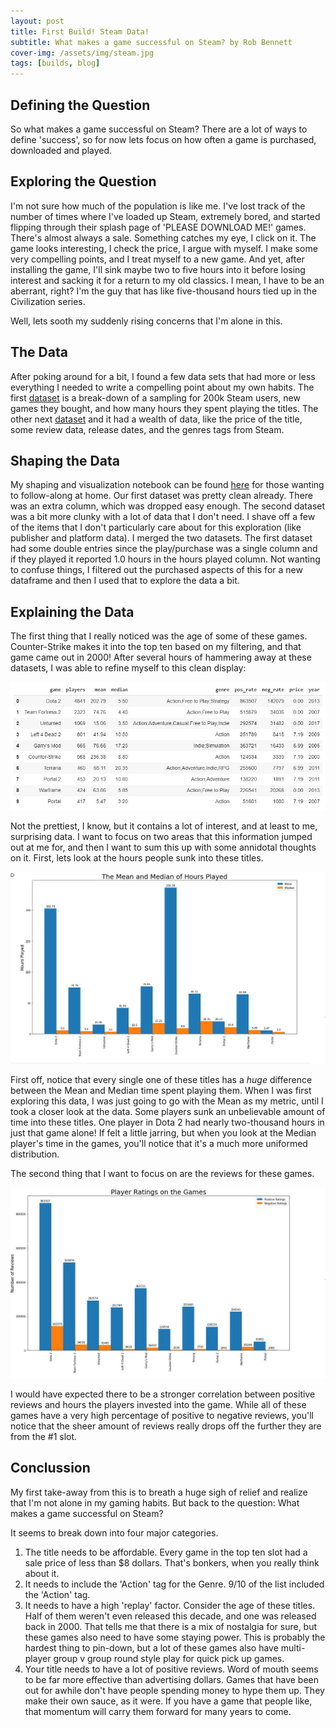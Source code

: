 ```yaml
---
layout: post
title: First Build! Steam Data!
subtitle: What makes a game successful on Steam? by Rob Bennett
cover-img: /assets/img/steam.jpg
tags: [builds, blog]
---
```


## Defining the Question
So what makes a game successful on Steam? There are a lot of ways to define 'success', so for now lets focus on how often a game is purchased, downloaded and played.
  

## Exploring the Question
I'm not sure how much of the population is like me. I've lost track of the number of times where I've loaded up Steam, extremely bored, and started flipping through their splash page of 'PLEASE DOWNLOAD ME!' games. There's almost always a sale. Something catches my eye, I click on it. The game looks interesting, I check the price, I argue with myself. I make some very compelling points, and I treat myself to a new game. And yet, after installing the game, I'll sink maybe two to five hours into it before losing interest and sacking it for a return to my old classics. I mean, I have to be an aberrant, right? I'm the guy that has like five-thousand hours tied up in the Civilization series.

Well, lets sooth my suddenly rising concerns that I'm alone in this.


## The Data
After poking around for a bit, I found a few data sets that had more or less everything I needed to write a compelling point about my own habits. The first [dataset](https://www.kaggle.com/tamber/steam-video-games) is a break-down of a sampling for 200k Steam users, new games they bought, and how many hours they spent playing the titles. The other next [dataset](https://www.kaggle.com/nikdavis/steam-store-games) and it had a wealth of data, like the price of the title, some review data, release dates, and the genres tags from Steam.


## Shaping the Data
My shaping and visualization notebook can be found [here](https://github.com/RobDBennett/DS-Unit-1-Build/blob/master/SteamDataShaping.ipynb) for those wanting to follow-along at home. Our first dataset was pretty clean already. There was an extra column, which was dropped easy enough. The second dataset was a bit more clunky with a lot of data that I don't need. I shave off a few of the items that I don't particularly care about for this exploration (like publisher and platform data). I merged the two datasets. The first dataset had some double entries since the play/purchase was a single column and if they played it reported 1.0 hours in the hours played column. Not wanting to confuse things, I filtered out the purchased aspects of this for a new dataframe and then I used that to explore the data a bit.


## Explaining the Data
The first thing that I really noticed was the age of some of these games. Counter-Strike makes it into the top ten based on my filtering, and that game came out in 2000! After several hours of hammering away at these datasets, I was able to refine myself to this clean display: 

![Vis3](/assets/img/Vis3.JPG)

Not the prettiest, I know, but it contains a lot of interest, and at least to me, surprising data. I want to focus on two areas that this information jumped out at me for, and then I want to sum this up with some annidotal thoughts on it. First, lets look at the hours people sunk into these titles.

![Vis1](/assets/img/Vis1.JPG)

First off, notice that every single one of these titles has a *huge* difference between the Mean and Median time spent playing them. When I was first exploring this data, I was just going to go with the Mean as my metric, until I took a closer look at the data. Some players sunk an unbelievable amount of time into these titles. One player in Dota 2 had nearly two-thousand hours in just that game alone! If felt a little jarring, but when you look at the Median player's time in the games, you'll notice that it's a much more uniformed distribution.

The second thing that I want to focus on are the reviews for these games.

![Vis2](/assets/img/Vis2.JPG)

I would have expected there to be a stronger correlation between positive reviews and hours the players invested into the game. While all of these games have a very high percentage of positive to negative reviews, you'll notice that the sheer amount of reviews really drops off the further they are from the #1 slot. 

## Conclussion
My first take-away from this is to breath a huge sigh of relief and realize that I'm not alone in my gaming habits. But back to the question: What makes a game successful on Steam? 

It seems to break down into four major categories. 
1. The title needs to be affordable. Every game in the top ten slot had a sale price of less than $8 dollars. That's bonkers, when you really think about it.
1. It needs to include the 'Action' tag for the Genre. 9/10 of the list included the 'Action' tag.
1. It needs to have a high 'replay' factor. Consider the age of these titles. Half of them weren't even released this decade, and one was released back in 2000. That tells me that there is a mix of nostalgia for sure, but these games also need to have some staying power. This is probably the hardest thing to pin-down, but a lot of these games also have multi-player group v group round style play for quick pick up games.
1. Your title needs to have a lot of positive reviews. Word of mouth seems to be far more effective than advertising dollars. Games that have been out for awhile don't have people spending money to hype them up. They make their own sauce, as it were. If you have a game that people like, that momentum will carry them forward for many years to come.
